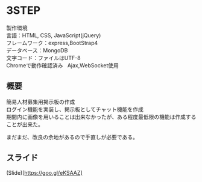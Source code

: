 # 3STEP  

製作環境  
言語：HTML, CSS, JavaScript(jQuery)  
フレームワーク：express,BootStrap4  
データベース：MongoDB  
文字コード：ファイルはUTF-8  
Chromeで動作確認済み  
Ajax,WebSocket使用  

## 概要
簡易人材募集用掲示板の作成  
ログイン機能を実装し、掲示板としてチャット機能を作成  
期間内に画像を用いることは出来なかったが、ある程度最低限の機能は作成することが出来た。  

まだまだ、改良の余地があるので手直しが必要である。  

## スライド
(Slide)[https://goo.gl/eKSAAZ]
